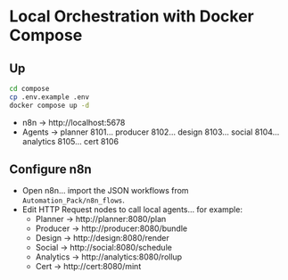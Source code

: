 # Local Orchestration with Docker Compose

## Up
```bash
cd compose
cp .env.example .env
docker compose up -d
```

- n8n → http://localhost:5678
- Agents → planner 8101… producer 8102… design 8103… social 8104… analytics 8105… cert 8106

## Configure n8n
- Open n8n… import the JSON workflows from `Automation_Pack/n8n_flows`.
- Edit HTTP Request nodes to call local agents… for example:
  - Planner → http://planner:8080/plan
  - Producer → http://producer:8080/bundle
  - Design → http://design:8080/render
  - Social → http://social:8080/schedule
  - Analytics → http://analytics:8080/rollup
  - Cert → http://cert:8080/mint
